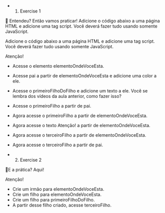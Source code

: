 * 1) Exercise 1

🚀 Entendeu? Então vamos praticar! Adicione o código abaixo a uma página HTML e adicione uma tag script. Você deverá fazer tudo usando somente JavaScript.

Adicione o código abaixo a uma página HTML e adicione uma tag script. Você deverá fazer tudo usando somente JavaScript.

<main id="paiDoPai">
  <section id="pai">
    <section id="primeiroFilho"></section>
    <section id="elementoOndeVoceEsta">
      <section id="primeiroFilhoDoFilho"></section>
      <section id="segundoEUltimoFilhoDoFilho"></section>
    </section>
    Atenção!
    <section id="terceiroFilho"></section>
    <section id="quartoEUltimoFilho"></section>
  </section>
</main>

* Acesse o elemento elementoOndeVoceEsta.
* Acesse pai a partir de elementoOndeVoceEsta e adicione uma color a ele.
* Acesse o primeiroFilhoDoFilho e adicione um texto a ele. Você se lembra dos vídeos da aula anterior, como fazer isso?
* Acesse o primeiroFilho a partir de pai.
* Agora acesse o primeiroFilho a partir de elementoOndeVoceEsta.
* Agora acesse o texto Atenção! a partir de elementoOndeVoceEsta.
* Agora acesse o terceiroFilho a partir de elementoOndeVoceEsta.
* Agora acesse o terceiroFilho a partir de pai.

* 2) Exercise 2

🚀E a prática? Aqui!

<main id="paiDoPai">
  <section id="pai">
    <section id="primeiroFilho"></section>
    <section id="elementoOndeVoceEsta">
      <section id="primeiroFilhoDoFilho"></section>
      <section id="segundoEUltimoFilhoDoFilho"></section>
    </section>
    Atenção!
    <section id="terceiroFilho"></section>
    <section id="quartoEUltimoFilho"></section>
  </section>
</main>

* Crie um irmão para elementoOndeVoceEsta.
* Crie um filho para elementoOndeVoceEsta.
* Crie um filho para primeiroFilhoDoFilho.
* A partir desse filho criado, acesse terceiroFilho.
